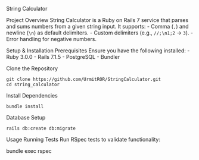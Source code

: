 String Calculator

Project Overview
    String Calculator is a Ruby on Rails 7 service that parses and sums numbers from a given string input. It supports:
    - Comma (`,`) and newline (`\n`) as default delimiters.
    - Custom delimiters (e.g., `//;\n1;2` → `3`).
    - Error handling for negative numbers.

Setup & Installation
    Prerequisites
Ensure you have the following installed:
    - Ruby 3.0.0
    - Rails 7.1.5
    - PostgreSQL
    - Bundler

Clone the Repository

    git clone https://github.com/UrmitROR/StringCalculator.git
    cd string_calculator


Install Dependencies

    bundle install


Database Setup

    rails db:create db:migrate


Usage
Running Tests
Run RSpec tests to validate functionality:

bundle exec rspec

